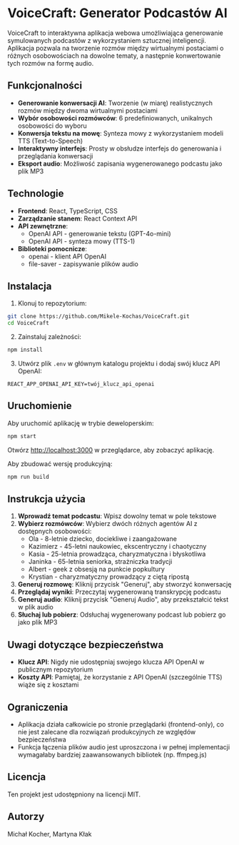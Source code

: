 # VoiceCraft: Generator Podcastów AI

VoiceCraft to interaktywna aplikacja webowa umożliwiająca generowanie symulowanych podcastów z wykorzystaniem sztucznej inteligencji. Aplikacja pozwala na tworzenie rozmów między wirtualnymi postaciami o różnych osobowościach na dowolne tematy, a następnie konwertowanie tych rozmów na formę audio.


## Funkcjonalności

- **Generowanie konwersacji AI**: Tworzenie (w miarę) realistycznych rozmów między dwoma wirtualnymi postaciami
- **Wybór osobowości rozmówców**: 6 predefiniowanych, unikalnych osobowości do wyboru
- **Konwersja tekstu na mowę**: Synteza mowy z wykorzystaniem modeli TTS (Text-to-Speech)
- **Interaktywny interfejs**: Prosty w obsłudze interfejs do generowania i przeglądania konwersacji
- **Eksport audio**: Możliwość zapisania wygenerowanego podcastu jako plik MP3

## Technologie

- **Frontend**: React, TypeScript, CSS
- **Zarządzanie stanem**: React Context API
- **API zewnętrzne**:
  - OpenAI API - generowanie tekstu (GPT-4o-mini)
  - OpenAI API - synteza mowy (TTS-1)
- **Biblioteki pomocnicze**:
  - openai - klient API OpenAI
  - file-saver - zapisywanie plików audio

## Instalacja

1. Klonuj to repozytorium:
```bash
git clone https://github.com/Mikele-Kochas/VoiceCraft.git
cd VoiceCraft
```

2. Zainstaluj zależności:
```bash
npm install
```

3. Utwórz plik `.env` w głównym katalogu projektu i dodaj swój klucz API OpenAI:
```
REACT_APP_OPENAI_API_KEY=twój_klucz_api_openai
```

## Uruchomienie

Aby uruchomić aplikację w trybie deweloperskim:

```bash
npm start
```

Otwórz [http://localhost:3000](http://localhost:3000) w przeglądarce, aby zobaczyć aplikację.

Aby zbudować wersję produkcyjną:

```bash
npm run build
```

## Instrukcja użycia

1. **Wprowadź temat podcastu**: Wpisz dowolny temat w pole tekstowe
2. **Wybierz rozmówców**: Wybierz dwóch różnych agentów AI z dostępnych osobowości:
   - Ola - 8-letnie dziecko, dociekliwe i zaangażowane
   - Kazimierz - 45-letni naukowiec, ekscentryczny i chaotyczny
   - Kasia - 25-letnia prowadząca, charyzmatyczna i błyskotliwa
   - Janinka - 65-letnia seniorka, strażniczka tradycji
   - Albert - geek z obsesją na punkcie popkultury
   - Krystian - charyzmatyczny prowadzący z ciętą ripostą
3. **Generuj rozmowę**: Kliknij przycisk "Generuj", aby stworzyć konwersację
4. **Przeglądaj wyniki**: Przeczytaj wygenerowaną transkrypcję podcastu
5. **Generuj audio**: Kliknij przycisk "Generuj Audio", aby przekształcić tekst w plik audio
6. **Słuchaj lub pobierz**: Odsłuchaj wygenerowany podcast lub pobierz go jako plik MP3

## Uwagi dotyczące bezpieczeństwa

- **Klucz API**: Nigdy nie udostępniaj swojego klucza API OpenAI w publicznym repozytorium
- **Koszty API**: Pamiętaj, że korzystanie z API OpenAI (szczególnie TTS) wiąże się z kosztami

## Ograniczenia

- Aplikacja działa całkowicie po stronie przeglądarki (frontend-only), co nie jest zalecane dla rozwiązań produkcyjnych ze względów bezpieczeństwa
- Funkcja łączenia plików audio jest uproszczona i w pełnej implementacji wymagałaby bardziej zaawansowanych bibliotek (np. ffmpeg.js)

## Licencja

Ten projekt jest udostępniony na licencji MIT.

## Autorzy

Michał Kocher, Martyna Kłak
